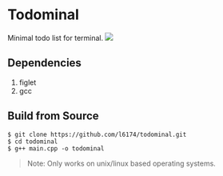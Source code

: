 # Todominal
Minimal todo list for terminal.
![](Assets/todominal.png)

## Dependencies
1. figlet
2. gcc

## Build from Source
```
$ git clone https://github.com/l6174/todominal.git
$ cd todominal
$ g++ main.cpp -o todominal
```

> Note: Only works on unix/linux based operating systems.
